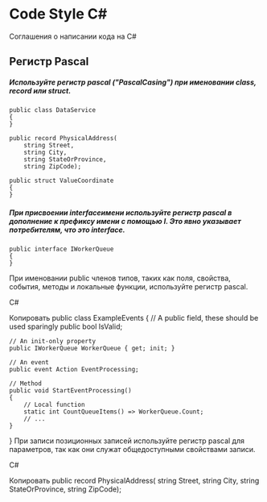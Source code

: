 # Code Style C#
Соглашения о написании кода на C#

## Регистр Pascal
##### Используйте регистр pascal ("PascalCasing") при именовании **class**, **record** или **struct**.
```
public class DataService 
{
}
```
```
public record PhysicalAddress(
    string Street,
    string City,
    string StateOrProvince,
    string ZipCode);
```
```
public struct ValueCoordinate
{
}
```
##### При присвоении interfaceимени используйте регистр pascal в дополнение к префиксу имени с помощью **I**. Это явно указывает потребителям, что это **interface**.
```
public interface IWorkerQueue
{
}
```
При именовании public членов типов, таких как поля, свойства, события, методы и локальные функции, используйте регистр pascal.

C#

Копировать
public class ExampleEvents
{
    // A public field, these should be used sparingly
    public bool IsValid;

    // An init-only property
    public IWorkerQueue WorkerQueue { get; init; }

    // An event
    public event Action EventProcessing;

    // Method
    public void StartEventProcessing()
    {
        // Local function
        static int CountQueueItems() => WorkerQueue.Count;
        // ...
    }
}
При записи позиционных записей используйте регистр pascal для параметров, так как они служат общедоступными свойствами записи.

C#

Копировать
public record PhysicalAddress(
    string Street,
    string City,
    string StateOrProvince,
    string ZipCode);
